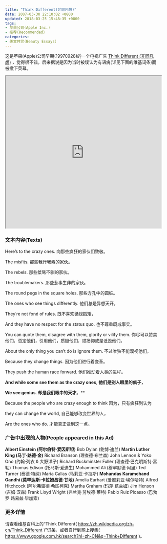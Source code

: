 ```yaml
---
title: "Think Different(非同凡想)"
date: 2007-03-30 22:10:02 +0800
updated: 2018-03-25 15:48:35 +0800
tags:
- 苹果公司(Apple Inc.)
- 推荐(Recommended)
categories:
- 美文共赏(Beauty Essays)
---
```


这是苹果(Apple)公司早期(19970928)的一个电视广告 [Think Different (非同凡想)](https://v.youku.com/v_show/id_XNTkxODY4MTI=.html) ，觉得很不错，后来据说是因为当时被误认为有语病(详见下面的维基词条)而被撤下荧幕。

<iframe height=498 width=510 src='https://player.youku.com/embed/XNTkxODY4MTI=' frameborder=2 'allowfullscreen'></iframe>

### 文本内容(Texts)

Here’s to the crazy ones.
向那些疯狂的家伙们致敬。

<!-- more -->

The misfits.
那些我行我素的家伙。

The rebels.
那些桀骜不驯的家伙。

The troublemakers.
那些惹事生非的家伙。

The round pegs in the square holes.
那些方孔中的圆桩。

The ones who see things differently.
他们总是异想天开，

They’re not fond of rules.
既不喜欢循规蹈矩，

And they have no respect for the status quo.
也不尊重既成事实。

You can quote them, disagree with them, glorify or vilify them.
你尽可以赞美他们，否定他们，引用他们，质疑他们，颂扬抑或是诋毁他们。

About the only thing you can’t do is ignore them.
不过唯独不能漠视他们。

Because they change things.
因为他们进行着变革。

They push the human race forward.
他们推动着人类的进程。

**And while some see them as the crazy ones**,
**他们是别人眼里的疯子**，

**We see genius**.
**却是我们眼中的天才**。**

Because the people who are crazy enough to think
因为，只有疯狂到认为

they can change the world,
自己能够改变世界的人，

Are the ones who do.
才能真正做到这一点。

### 广告中出现的人物(People appeared in this Ad)

**Albert Einstein (阿尔伯特·爱因斯坦)**
Bob Dylan (鲍博·迪兰)
**Martin Luther King (马丁·路德·金)**
Richard Branson (理查德·布兰森)
John Lennon & Yoko Ono (约翰·列农 & 大野洋子)
Richard Buckminster Fuller (理查德·巴克明斯特·富勒)
Thomas Edison (托马斯·爱迪生)
Mohammed Ali (穆罕默德·阿里)
Ted Turner (泰德·特纳)
Maria Callas (马莉亚·卡拉斯)
**Mohandas Karamchand Gandhi (莫罕达斯·卡拉姆昌德·甘地)**
Amelia Earhart (爱蜜莉亚·埃尔哈特)
Alfred Hitchcock (阿尔弗雷德·希区柯克)
Martha Graham (玛莎·葛兰姆)
Jim Henson (吉姆·汉森)
Frank Lloyd Wright (弗兰克·劳埃德·莱特)
Pablo Ruiz Picasso (巴勃罗·路易兹·毕加索)

### 更多详情

请查看维基百科上的“Think Different( https://zh.wikipedia.org/zh-cn/Think_Different )”词条，或者自行到网上搜集( https://www.google.com.hk/search?hl=zh-CN&q=Think+Different )。
